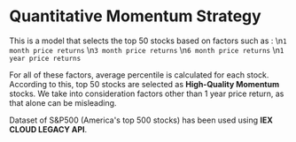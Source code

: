 # Quantitative Momentum Strategy

This is a model that selects the top 50 stocks based on factors such as :
\n`1 month price returns`
\n`3 month price returns`
\n`6 month price returns`
\n`1 year price returns`

For all of these factors, average percentile is calculated for each stock.
According to this, top 50 stocks are selected as **High-Quality Momentum** stocks.
We take into consideration factors other than 1 year price return, as that alone can be misleading.

Dataset of S&P500 (America's top 500 stocks) has been used using **IEX CLOUD LEGACY API**.
